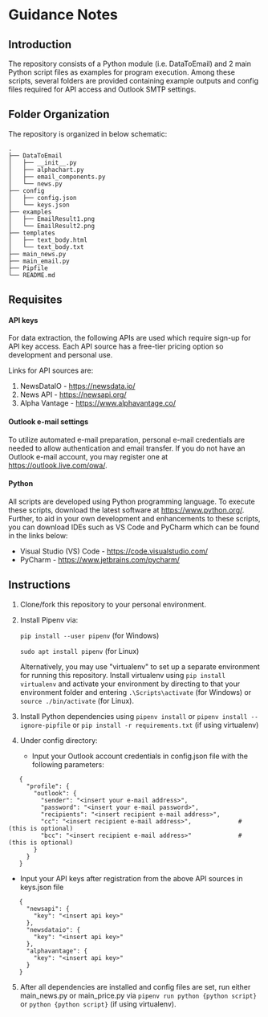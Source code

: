 # Guidance Notes

## Introduction
The repository consists of a Python module (i.e. DataToEmail) and 2 main Python script files as examples for program execution.
Among these scripts, several folders are provided containing example outputs and config files required for API access and Outlook SMTP settings.

## Folder Organization
The repository is organized in below schematic:
```
.
├── DataToEmail
│   ├── __init__.py
│   ├── alphachart.py
│   ├── email_components.py
│   └── news.py
├── config
│   ├── config.json
│   └── keys.json
├── examples
│   ├── EmailResult1.png
│   └── EmailResult2.png
├── templates
│   ├── text_body.html
│   └── text_body.txt
├── main_news.py
├── main_email.py
├── Pipfile
└── README.md
```

## Requisites
#### API keys
For data extraction, the following APIs are used which require sign-up for API key access. Each API source has a free-tier pricing option so development and personal use.

Links for API sources are:
1. NewsDataIO - https://newsdata.io/
2. News API - https://newsapi.org/
3. Alpha Vantage - https://www.alphavantage.co/

#### Outlook e-mail settings
To utilize automated e-mail preparation, personal e-mail credentials are needed to allow authentication and email transfer.
If you do not have an Outlook e-mail account, you may register one at https://outlook.live.com/owa/.

#### Python
All scripts are developed using Python programming language. To execute these scripts, download the latest software at https://www.python.org/. Further, to aid in your own development and enhancements to these scripts, you can download IDEs such as VS Code and PyCharm which can be found in the links below:

- Visual Studio (VS) Code - https://code.visualstudio.com/
- PyCharm - https://www.jetbrains.com/pycharm/

## Instructions
1. Clone/fork this repository to your personal environment.
2. Install Pipenv via:

    `pip install --user pipenv` (for Windows)

    `sudo apt install pipenv` (for Linux)

   Alternatively, you may use "virtualenv" to set up a separate environment for running this repository.
   Install virtualenv using `pip install virtualenv` and activate your environment by directing to that your environment folder and entering `.\Scripts\activate` (for Windows) or `source ./bin/activate` (for Linux).

4. Install Python dependencies using `pipenv install` or `pipenv install --ignore-pipfile` or `pip install -r requirements.txt` (if using virtualenv)

5. Under config directory:
   - Input your Outlook account credentials in config.json file with the following parameters:

```
   {
     "profile": {
       "outlook": {
         "sender": "<insert your e-mail address>",
         "password": "<insert your e-mail password>",
         "recipients": "<insert recipient e-mail address>",
         "cc": "<insert recipient e-mail address>",             # (this is optional)
         "bcc": "<insert recipient e-mail address>"             # (this is optional)
       }
     }
   }
```

  - Input your API keys after registration from the above API sources in keys.json file

```
   {
     "newsapi": {
       "key": "<insert api key>"
     },
     "newsdataio": {
       "key": "<insert api key>"
     },
     "alphavantage": {
       "key": "<insert api key>"
     }
   }
```

5. After all dependencies are installed and config files are set, run either main_news.py or main_price.py via `pipenv run python {python script}` or `python {python script}` (if using virtualenv).
